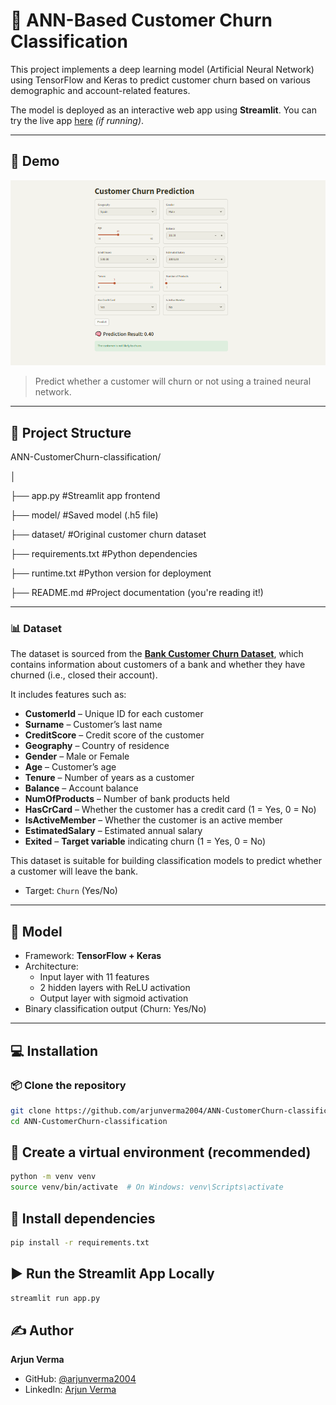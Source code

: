 # 🧠 ANN-Based Customer Churn Classification

This project implements a deep learning model (Artificial Neural Network) using TensorFlow and Keras to predict customer churn based on various demographic and account-related features.

The model is deployed as an interactive web app using **Streamlit**. You can try the live app [here](https://ann-customerchurn-classification-arjunverma2004.streamlit.app/) _(if running)_.

---

## 🚀 Demo

![App Screenshot](https://github.com/arjunverma2004/ANN-CustomerChurn-classification/blob/main/screenshots/Screenshot.png)

> Predict whether a customer will churn or not using a trained neural network.

---

## 📂 Project Structure

ANN-CustomerChurn-classification/

│

├── app.py     #Streamlit app frontend

├── model/     #Saved model (.h5 file)

├── dataset/ #Original customer churn dataset

├── requirements.txt #Python dependencies

├── runtime.txt #Python version for deployment

├── README.md #Project documentation (you're reading it!)


---

### 📊 Dataset

The dataset is sourced from the [**Bank Customer Churn Dataset**](https://www.kaggle.com/datasets/gauravtopre/bank-customer-churn-dataset), which contains information about customers of a bank and whether they have churned (i.e., closed their account).

It includes features such as:

- **CustomerId** – Unique ID for each customer  
- **Surname** – Customer’s last name  
- **CreditScore** – Credit score of the customer  
- **Geography** – Country of residence  
- **Gender** – Male or Female  
- **Age** – Customer’s age  
- **Tenure** – Number of years as a customer  
- **Balance** – Account balance  
- **NumOfProducts** – Number of bank products held  
- **HasCrCard** – Whether the customer has a credit card (1 = Yes, 0 = No)  
- **IsActiveMember** – Whether the customer is an active member  
- **EstimatedSalary** – Estimated annual salary  
- **Exited** – **Target variable** indicating churn (1 = Yes, 0 = No)

This dataset is suitable for building classification models to predict whether a customer will leave the bank.

- Target: `Churn` (Yes/No)

---

## 🧠 Model

- Framework: **TensorFlow + Keras**
- Architecture:
  - Input layer with 11 features
  - 2 hidden layers with ReLU activation
  - Output layer with sigmoid activation
- Binary classification output (Churn: Yes/No)

---

## 💻 Installation

### 📦 Clone the repository

```bash
git clone https://github.com/arjunverma2004/ANN-CustomerChurn-classification.git
cd ANN-CustomerChurn-classification
```

## 🐍 Create a virtual environment (recommended)

```bash
python -m venv venv
source venv/bin/activate  # On Windows: venv\Scripts\activate
```

## 🔧 Install dependencies

```bash
pip install -r requirements.txt
```

## ▶️ Run the Streamlit App Locally

```bash
streamlit run app.py
```

## ✍️ Author

**Arjun Verma**

- GitHub: [@arjunverma2004](https://github.com/arjunverma2004)  
- LinkedIn: [Arjun Verma](https://www.linkedin.com/in/arjunverma2004/)
